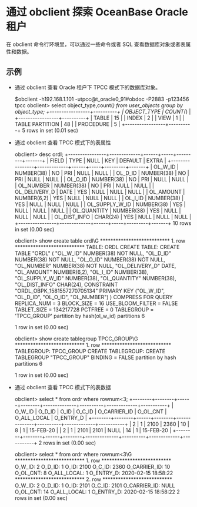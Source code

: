 通过 obclient 探索 OceanBase Oracle 租户 
=======================================================



在 obclient 命令行环境里，可以通过一些命令或者 SQL 查看数据库对象或者表属性和数据。

示例 
-----------

* 通过 obclient 查看 Oracle 租户下 TPCC 模式下的数据库对象。

  




    $obclient -h192.168.1.101 -utpcc@t_oracle0_91#obdoc -P2883 -p123456 tpcc
    obclient> select object_type,count(*) from user_objects group by object_type;
    +-----------------+----------+
    | OBJECT_TYPE     | COUNT(*) |
    +-----------------+----------+
    | TABLE           |       15 |
    | INDEX           |        2 |
    | VIEW            |        1 |
    | TABLE PARTITION |       48 |
    | PROCEDURE       |        5 |
    +-----------------+----------+
    5 rows in set (0.01 sec)



* 通过 obclient 查看 TPCC 模式下的表属性

  




    obclient> desc ordl;
    +----------------+-------------+------+-----+---------+-------+
    | FIELD          | TYPE        | NULL | KEY | DEFAULT | EXTRA |
    +----------------+-------------+------+-----+---------+-------+
    | OL_W_ID        | NUMBER(38)  | NO   | PRI | NULL    | NULL  |
    | OL_D_ID        | NUMBER(38)  | NO   | PRI | NULL    | NULL  |
    | OL_O_ID        | NUMBER(38)  | NO   | PRI | NULL    | NULL  |
    | OL_NUMBER      | NUMBER(38)  | NO   | PRI | NULL    | NULL  |
    | OL_DELIVERY_D  | DATE        | YES  | NULL | NULL    | NULL  |
    | OL_AMOUNT      | NUMBER(6,2) | YES  | NULL | NULL    | NULL  |
    | OL_I_ID        | NUMBER(38)  | YES  | NULL | NULL    | NULL  |
    | OL_SUPPLY_W_ID | NUMBER(38)  | YES  | NULL | NULL    | NULL  |
    | OL_QUANTITY    | NUMBER(38)  | YES  | NULL | NULL    | NULL  |
    | OL_DIST_INFO   | CHAR(24)    | YES  | NULL | NULL    | NULL  |
    +----------------+-------------+------+-----+---------+-------+
    10 rows in set (0.00 sec)
    
    obclient> show create table ordl\G
    *************************** 1. row ***************************
           TABLE: ORDL
    CREATE TABLE: CREATE TABLE "ORDL" (
      "OL_W_ID" NUMBER(38) NOT NULL,
      "OL_D_ID" NUMBER(38) NOT NULL,
      "OL_O_ID" NUMBER(38) NOT NULL,
      "OL_NUMBER" NUMBER(38) NOT NULL,
      "OL_DELIVERY_D" DATE,
      "OL_AMOUNT" NUMBER(6,2),
      "OL_I_ID" NUMBER(38),
      "OL_SUPPLY_W_ID" NUMBER(38),
      "OL_QUANTITY" NUMBER(38),
      "OL_DIST_INFO" CHAR(24),
      CONSTRAINT "ORDL_OBPK_1581557270705134" PRIMARY KEY ("OL_W_ID", "OL_D_ID", "OL_O_ID", "OL_NUMBER")
    ) COMPRESS FOR QUERY REPLICA_NUM = 3 BLOCK_SIZE = 16 USE_BLOOM_FILTER = FALSE TABLET_SIZE = 134217728 PCTFREE = 0 TABLEGROUP = 'TPCC_GROUP'
     partition by hash(ol_w_id) partitions 6
    
    1 row in set (0.00 sec)
    
    obclient> show create tablegroup TPCC_GROUP\G
    *************************** 1. row ***************************
           TABLEGROUP: TPCC_GROUP
    CREATE TABLEGROUP: CREATE TABLEGROUP "TPCC_GROUP"  BINDING = FALSE
      partition by hash partitions 6
    
    1 row in set (0.00 sec)



* 通过 obclient 查看 TPCC 模式下的表数据

  




    obclient> select * from ordr where rownum<3;
    +--------+--------+------+--------+--------------+----------+-------------+-----------+
    | O_W_ID | O_D_ID | O_ID | O_C_ID | O_CARRIER_ID | O_OL_CNT | O_ALL_LOCAL | O_ENTRY_D |
    +--------+--------+------+--------+--------------+----------+-------------+-----------+
    |      2 |      1 | 2100 |   2360 |           10 |        8 |           1 | 15-FEB-20 |
    |      2 |      1 | 2101 |   2101 |         NULL |       14 |           1 | 15-FEB-20 |
    +--------+--------+------+--------+--------------+----------+-------------+-----------+
    2 rows in set (0.00 sec)
    
    obclient> select * from ordr where rownum<3\G
    *************************** 1. row ***************************
          O_W_ID: 2
          O_D_ID: 1
            O_ID: 2100
          O_C_ID: 2360
    O_CARRIER_ID: 10
        O_OL_CNT: 8
     O_ALL_LOCAL: 1
       O_ENTRY_D: 2020-02-15 18:58:22
    *************************** 2. row ***************************
          O_W_ID: 2
          O_D_ID: 1
            O_ID: 2101
          O_C_ID: 2101
    O_CARRIER_ID: NULL
        O_OL_CNT: 14
     O_ALL_LOCAL: 1
       O_ENTRY_D: 2020-02-15 18:58:22
    2 rows in set (0.00 sec)


